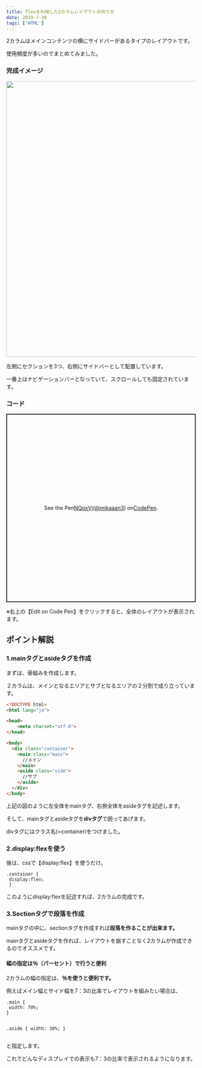 ```yaml
---
title: flexを利用した2カラムレイアウトの作り方
date: 2019-7-30
tags: ['HTML']
---
```


2カラムはメインコンテンツの横にサイドバーがあるタイプのレイアウトです。

使用頻度が多いのでまとめてみました。

### 完成イメージ
<img class="alignnone size-full wp-image-54" src="http://yawa-programming.life/wp-content/uploads/2019/07/2flex.gif" alt="" width="1880" height="732" />

左側にセクションを3つ、右側にサイドバーとして配置しています。

 一番上はナビゲーションバーとなっていて、スクロールしても固定されています。

### コード
<p class="codepen" style="height: 500px; box-sizing: border-box; display: flex; align-items: center; justify-content: center; border: 2px solid; margin: 1em 0; padding: 1em;" data-height="500" data-theme-id="0" data-default-tab="css" data-user="mikaaan3" data-slug-hash="NQpxVj" data-pen-title="NQpxVj">See the Pen <a href="https://codepen.io/mikaaan3/pen/NQpxVj/">
NQpxVj</a>  (<a href="https://codepen.io/mikaaan3">@mikaaan3</a>)
on <a href="https://codepen.io">CodePen</a>.</p>
<script async src="https://static.codepen.io/assets/embed/ei.js"></script>

※右上の【Edit on Code Pen】をクリックすると、全体のレイアウトが表示されます。
## ポイント解説
### 1.mainタグとasideタグを作成
まずは、骨組みを作成します。

２カラムは、メインとなるエリアとサブとなるエリアの２分割で成り立っています。

~~~HTML
<!DOCTYPE html>
<html lang="ja">

<head>
    <meta charset="utf-8">
</head>

<body>
  <div class="container">
    <main class="main">
      //メイン
    </main>
    <aside class="side">
      //サブ
    </aside>
  </div>
</body>
~~~


上記の図のように左全体をmainタグ、右側全体をasideタグを記述します。

そして、mainタグとasideタグを<strong>divタグ</strong>で囲ってあげます。

divタグにはクラス名(=container)をつけました。
<h3>2.display:flexを使う</h3>
後は、cssで【display:flex】を使うだけ。
<div class="hcb_wrap">
<pre class="prism undefined-numbers lang-css" data-lang="CSS"><code>.container {
 display:flex;
 }</code></pre>
</div>
このようにdisplay:flexを記述すれば、2カラムの完成です。
<h3>3.Sectionタグで段落を作成</h3>
mainタグの中に、sectionタグを作成すれば<strong>段落を作ることが出来ます。</strong>

mainタグとasideタグを作れば、レイアウトを崩すことなく2カラムが作成できるのでオススメです。
<h4>幅の指定は％（パーセント）で行うと便利</h4>
2カラムの幅の指定は、<strong>％を使うと便利です。</strong>

例えばメイン幅とサイド幅を7：3の比率でレイアウトを組みたい場合は、
<div class="hcb_wrap">
<pre class="prism undefined-numbers lang-css" data-lang="CSS"><code>.main {
 width: 70%; 
}

.aside { 
 width: 30%; 
}</code></pre>
</div>
と指定します。

これでどんなディスプレイでの表示も7：3の比率で表示されるようになります。